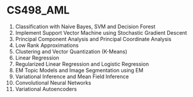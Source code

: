 # CS498_AML

1.  Classification with Naive Bayes, SVM and Decision Forest
2.  Implement Support Vector Machine using Stochastic Gradient Descent
3.  Principal Component Analysis and Principal Coordinate Analysis
4.  Low Rank Approximations
5.  Clustering and Vector Quantization (K-Means)
6.  Linear Regression
7.  Regularized Linear Regression and Logistic Regression
8.  EM Topic Models and Image Segmentation using EM
9.  Variational Inference and Mean Field Inference
10. Convolutional Neural Networks
11. Variational Autoencoders
